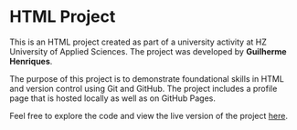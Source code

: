 # HTML Project

This is an HTML project created as part of a university activity at HZ University of Applied Sciences. The project was developed by **Guilherme Henriques**.

The purpose of this project is to demonstrate foundational skills in HTML and version control using Git and GitHub. The project includes a profile page that is hosted locally as well as on GitHub Pages.

Feel free to explore the code and view the live version of the project [here](https://ghenriques11.github.io/profile.html).
